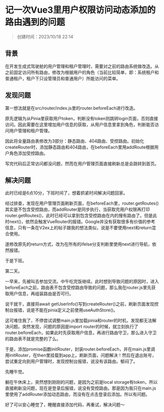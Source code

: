 # 记一次Vue3里用户权限访问动态添加的路由遇到的问题

>创建时间：2023/10/18 22:14

## 背景

在开发生成式驾驶舱的用户管理和租户管理时，需要对之前的路由系统做改造。从之前固定访问所有路由，修改为根据用户的角色（当前比较简单，即：系统租户和普通租户，租户下只设管理员和普通用户）所能访问的菜单。

## 发现问题

第一想法就是在src/router/index.js里的router.beforeEach进行改造。

原先逻辑为从Pinia里获取用户token，判断没有token则跳转login页面，否则直接访问。因此需要在这里增加用户信息的获取，从用户信息里拿到角色，判断能否访问用户管理和租户管理。

因此将全量路由表修改为3部分：静态路由、404路由、受控路由。初始化createRouter时，添加静态路由和404路由，在beforeEach里用addRoute根据用户角色添加受控路由。

写完代码后正常访问都没问题，然而在用户管理页面直接刷新总是会跳转到首页。

## 解决问题

此时已经是6点10分，下班时间了，想着抓紧时间解决问题回家。

经过排查，发现在用户管理页面刷新页面，在beforeEach里，router.getRoutes()其实是不包含受控路由，而addRouter是同步执行，当获取完用户权限再打印router.getRoutes()，此时已经可以拿到包含受控路由在内的搜有路由了。但是此时next()，依然会触发VueRouter的报错。Google并没有获取很多有价值的参考信息，只有一条在V2ex上的帖子跟我的想法类似，说是不要使用next和return混合使用。

遂修改原先的return方式，改为在所有的ifelse分支判断里使用next进行导航，依然报错。

于是下班。

第二天。

一早来，先被叫去参加交流。中午吃完饭继续。此时想到导致问题的原因时，进入beforeEach之前，路由表不包含受控路由导致的问题，那么我在router.js里先获取用户信息，再组装路由是否可行。

说干就干，直接将await getUserInfo()写到createRouter()之前，刷新页面发现控制台报错，说是不能在pinia定义之前使用useAuthStore()。

这可难住我了，不停尝试调整main.js里加载pinia和router的时机，发现都无法解决问题。突然发现，问题的原因是import router的时候，就立刻执行了router.beforeEach，如果此时先获取用户信息，再进行路由守卫，那么进入守卫的路由表不就是完整的了么。

于是，添加promise函数initRouter，封装router.beforeEach，并在main.js里调用initRouter，在then里挂载到app上。刷新页面，问题解决！然后在退出账号，尝试重定向到用户管理时，发现控制台报错，说没有该路由。郁闷了。

先睡午觉。

躺在午休床上，突然想到刚刚的问题，是因为之前是local storage有token，所以直接刷新没问题，现在是登录后报错，说没有受控路由。那是因为我只在main.js里使用了addRouter添加动态路由，而没有在点击登录后添加。所以有问题。

好了可以安心睡觉了，睡醒直接添加代码，再重试，解决问题～

